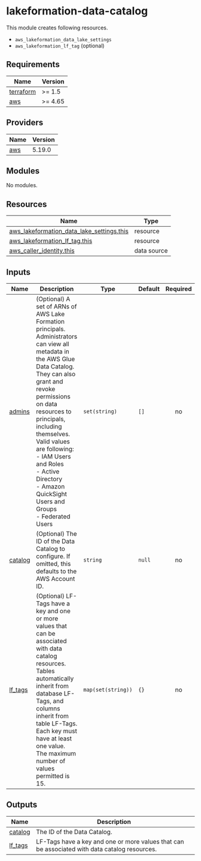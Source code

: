 # lakeformation-data-catalog

This module creates following resources.

- `aws_lakeformation_data_lake_settings`
- `aws_lakeformation_lf_tag` (optional)

<!-- BEGIN_TF_DOCS -->
## Requirements

| Name | Version |
|------|---------|
| <a name="requirement_terraform"></a> [terraform](#requirement\_terraform) | >= 1.5 |
| <a name="requirement_aws"></a> [aws](#requirement\_aws) | >= 4.65 |

## Providers

| Name | Version |
|------|---------|
| <a name="provider_aws"></a> [aws](#provider\_aws) | 5.19.0 |

## Modules

No modules.

## Resources

| Name | Type |
|------|------|
| [aws_lakeformation_data_lake_settings.this](https://registry.terraform.io/providers/hashicorp/aws/latest/docs/resources/lakeformation_data_lake_settings) | resource |
| [aws_lakeformation_lf_tag.this](https://registry.terraform.io/providers/hashicorp/aws/latest/docs/resources/lakeformation_lf_tag) | resource |
| [aws_caller_identity.this](https://registry.terraform.io/providers/hashicorp/aws/latest/docs/data-sources/caller_identity) | data source |

## Inputs

| Name | Description | Type | Default | Required |
|------|-------------|------|---------|:--------:|
| <a name="input_admins"></a> [admins](#input\_admins) | (Optional) A set of ARNs of AWS Lake Formation principals. Administrators can view all metadata in the AWS Glue Data Catalog. They can also grant and revoke permissions on data resources to principals, including themselves. Valid values are following:<br>  - IAM Users and Roles<br>  - Active Directory<br>  - Amazon QuickSight Users and Groups<br>  - Federated Users | `set(string)` | `[]` | no |
| <a name="input_catalog"></a> [catalog](#input\_catalog) | (Optional) The ID of the Data Catalog to configure. If omitted, this defaults to the AWS Account ID. | `string` | `null` | no |
| <a name="input_lf_tags"></a> [lf\_tags](#input\_lf\_tags) | (Optional) LF-Tags have a key and one or more values that can be associated with data catalog resources. Tables automatically inherit from database LF-Tags, and columns inherit from table LF-Tags. Each key must have at least one value. The maximum number of values permitted is 15. | `map(set(string))` | `{}` | no |

## Outputs

| Name | Description |
|------|-------------|
| <a name="output_catalog"></a> [catalog](#output\_catalog) | The ID of the Data Catalog. |
| <a name="output_lf_tags"></a> [lf\_tags](#output\_lf\_tags) | LF-Tags have a key and one or more values that can be associated with data catalog resources. |
<!-- END_TF_DOCS -->
